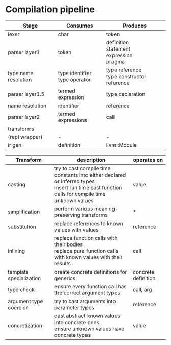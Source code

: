 # Compilation pipeline

| Stage                 | Consumes          | Produces               |
| -----                 | ----------        | --------               |
| lexer                 | char              | token                  |
| parser layer1         | token             | definition <br> statement <br> expression <br> pragma |
| type name resolution  | type identifier <br> type operator | type reference <br> type constructor reference |
| parser layer1.5       | termed expression | type declaration |
| name resolution       | identifier        | reference |
| parser layer2         | termed expressions | call |
| transforms            |
| (repl wrapper)        | -                 | - |
| ir gen                | definition        | llvm::Module       | 




| Transform              | description | operates on |   
| ---                    | ---         | ---         |
| casting                | try to cast compile time constants into either declared or inferred types <br> insert run time cast function calls for compile time unknown values | value |
| simplification | perform various meaning-preserving transforms | * |
| substitution | replace references to known values with values | reference |
| inlining               | replace function calls with their bodies <br> replace pure function calls with known values with their results | call |
| template specialization | create concrete definitions for generics | concrete definition |
| type check | ensure every function call has the correct argument types | call, arg |
| argument type coercion | try to cast arguments into parameter types | reference | value |
| concretization         | cast abstract known values into concrete ones <br> ensure unknown values have concrete types | value | 